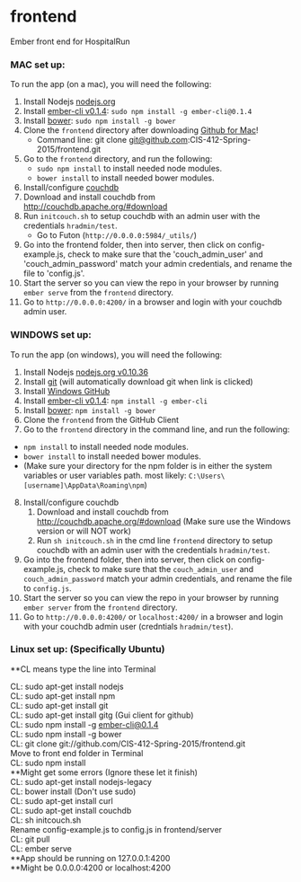 frontend
========

Ember front end for HospitalRun

### MAC set up: 

To run the app (on a mac), you will need the following:

1. Install Nodejs [nodejs.org](https://nodejs.org)
2. Install [ember-cli v0.1.4](https://www.npmjs.org/package/ember-cli): `sudo npm install -g ember-cli@0.1.4`
3. Install [bower](https://www.npmjs.org/package/bower): `sudo npm install -g bower`
4. Clone the `frontend` directory after downloading [Github for Mac](https://mac.github.com/)! 
   * Command line: git clone git@github.com:CIS-412-Spring-2015/frontend.git
5. Go to the `frontend` directory, and run the following:
    * `sudo npm install` to install needed node modules.
    * `bower install` to install needed bower modules.
6. Install/configure [couchdb](http://couchdb.apache.org/)
  1. Download and install couchdb from http://couchdb.apache.org/#download
  2. Run `initcouch.sh` to setup couchdb with an admin user with the credentials `hradmin/test`.  
      * Go to Futon (`http://0.0.0.0:5984/_utils/`)
7. Go into the frontend folder, then into server, then click on config-example.js, check to make sure that the 'couch_admin_user' and 'couch_admin_password' match your admin credentials, and rename the file to 'config.js'. 
8. Start the server so you can view the repo in your browser by running `ember serve` from the `frontend` directory.
9. Go to `http://0.0.0.0:4200/` in a browser and login with your couchdb admin user.

### WINDOWS set up: 

To run the app (on windows), you will need the following:

1. Install Nodejs [nodejs.org v0.10.36](http://blog.nodejs.org/2015/01/26/node-v0-10-36-stable/)
2. Install [git](http://git-scm.com/download/win) (will automatically download git when link is clicked)
3. Install [Windows GitHub](https://windows.github.com/)
4. Install [ember-cli v0.1.4](https://www.npmjs.org/package/ember-cli): `npm install -g ember-cli`
5. Install [bower](https://www.npmjs.org/package/bower): `npm install -g bower`
6. Clone the `frontend` from the GitHub Client
7. Go to the `frontend` directory in the command line, and run the following:
  * `npm install` to install needed node modules.
  * `bower install` to install needed bower modules.
  * (Make sure your directory for the npm folder is in either the system variables or user variables path. most likely: `C:\Users\[username]\AppData\Roaming\npm`)
8. Install/configure couchdb
   1. Download and install couchdb from http://couchdb.apache.org/#download (Make sure use the Windows version or will NOT work)
   2. Run `sh initcouch.sh` in the cmd line `frontend` directory to setup couchdb with an admin user with the credentials `hradmin/test`.
9. Go into the frontend folder, then into server, then click on config-example.js, check to make sure that the `couch_admin_user` and `couch_admin_password` match your admin credentials, and rename the file to `config.js`. 
10. Start the server so you can view the repo in your browser by running `ember server` from the `frontend` directory.
11. Go to `http://0.0.0.0:4200/` or `localhost:4200/` in a browser and login with your couchdb admin user (credntials `hradmin/test`).

### Linux set up: (Specifically Ubuntu)

**CL means type the line into Terminal  

CL: sudo apt-get install nodejs  
CL: sudo apt-get install npm  
CL: sudo apt-get install git  
CL: sudo apt-get install gitg (Gui client for github)  
CL: sudo npm install -g ember-cli@0.1.4  
CL: sudo npm install -g bower  
CL: git clone git://github.com/CIS-412-Spring-2015/frontend.git  
Move to front end folder in Terminal  
CL: sudo npm install   
**Might get some errors (Ignore these let it finish)  
CL: sudo apt-get install nodejs-legacy  
CL: bower install (Don't use sudo)  
CL: sudo apt-get install curl  
CL: sudo apt-get install couchdb  
CL: sh initcouch.sh  
Rename config-example.js to config.js in frontend/server  
CL: git pull  
CL: ember serve  
**App should be running on 127.0.0.1:4200  
**Might be 0.0.0.0:4200 or localhost:4200  
